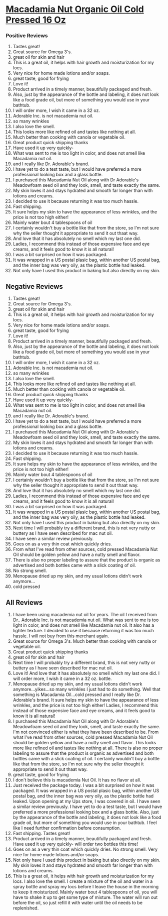 # [Macadamia Nut Organic Oil Cold Pressed 16 Oz](https://products.checkmycream.com/products/Macadamia-Nut-Organic-Oil-Cold-Pressed-16-Oz.html)

### Positive Reviews

<ol>
      <li>Tastes great!</li>
      <li>Great source for Omega 3&#x27;s.</li>
      <li>great oil for skin and hair</li>
      <li>This is a great oil, it helps with hair growth and moisturization for my locs.</li>
      <li>Very nice for home made lotions and/or soaps.</li>
      <li>great taste, good for frying</li>
      <li>Love it!</li>
      <li>Product arrived in a timely manner, beautifully packaged and fresh.</li>
      <li>Also, just by the appearance of the bottle and labeling, it does not look like a food grade oil, but more of something you would use in your bathtub.  </li>
      <li>I will order more, I wish it came in a 32 oz.</li>
      <li>Adorable Inc.  is not macademia nut oil.  </li>
      <li>so many wrinkles</li>
      <li>I also love the smell.</li>
      <li>This looks more like refined oil and tastes like nothing at all.</li>
      <li>Much better than cooking with canola or vegetable oil.</li>
      <li>Great product quick shipping thanks</li>
      <li>Have used it up very quickly-</li>
      <li>What was sent to me is too light in color, and does not smell like Macadamia nut  oil.</li>
      <li>and I really like Dr. Adorable&#x27;s brand.  </li>
      <li>I have yet to do a test taste, but I would have preferred a more professional looking box and a glass bottle.  </li>
      <li>I purchased this Macadamia Nut Oil along with Dr Adorable&#x27;s Meadowfoam seed oil and they look, smell, and taste exactly the same.</li>
      <li>My skin loves it and stays hydrated and smooth far longer than with lotions and creams.</li>
      <li>I decided to use it because returning it was too much hassle.  </li>
      <li>Fast shipping.  </li>
      <li>It sure helps my skin to have the appearance of less wrinkles, and the price is not too high either!</li>
      <li>Mainly water bout 4 tablespoons of oil</li>
      <li>I certainly wouldn&#x27;t buy a bottle like that from the store, so I&#x27;m not sure why the seller thought it appropriate to send it out thaat way.</li>
      <li>And love that it has absolutely no smell which my last one did.</li>
      <li>Ladies, I recommend this instead of those expensive face and eye creams, and it feels good to know it is all natural!</li>
      <li>I was a bit surprised on how it was packaged.  </li>
      <li>It was wrapped in a US postal plasic bag, within another US postal bag, and the inner bag was very oily, as the plastic bottle had leaked.  </li>
      <li>Not only have I used this product in baking but also directly on my skin.  </li>
</ol>


<h2>Negative Reviews</h2>
<ol>
<li> Tastes great!</li>
<li> Great source for Omega 3&#x27;s.</li>
<li> great oil for skin and hair</li>
<li> This is a great oil, it helps with hair growth and moisturization for my locs.</li>
<li> Very nice for home made lotions and/or soaps.</li>
<li> great taste, good for frying</li>
<li> Love it!</li>
<li> Product arrived in a timely manner, beautifully packaged and fresh.</li>
<li> Also, just by the appearance of the bottle and labeling, it does not look like a food grade oil, but more of something you would use in your bathtub.  </li>
<li> I will order more, I wish it came in a 32 oz.</li>
<li> Adorable Inc.  is not macademia nut oil.  </li>
<li> so many wrinkles</li>
<li> I also love the smell.</li>
<li> This looks more like refined oil and tastes like nothing at all.</li>
<li> Much better than cooking with canola or vegetable oil.</li>
<li> Great product quick shipping thanks</li>
<li> Have used it up very quickly-</li>
<li> What was sent to me is too light in color, and does not smell like Macadamia nut  oil.</li>
<li> and I really like Dr. Adorable&#x27;s brand.  </li>
<li> I have yet to do a test taste, but I would have preferred a more professional looking box and a glass bottle.  </li>
<li> I purchased this Macadamia Nut Oil along with Dr Adorable&#x27;s Meadowfoam seed oil and they look, smell, and taste exactly the same.</li>
<li> My skin loves it and stays hydrated and smooth far longer than with lotions and creams.</li>
<li> I decided to use it because returning it was too much hassle.  </li>
<li> Fast shipping.  </li>
<li> It sure helps my skin to have the appearance of less wrinkles, and the price is not too high either!</li>
<li> Mainly water bout 4 tablespoons of oil</li>
<li> I certainly wouldn&#x27;t buy a bottle like that from the store, so I&#x27;m not sure why the seller thought it appropriate to send it out thaat way.</li>
<li> And love that it has absolutely no smell which my last one did.</li>
<li> Ladies, I recommend this instead of those expensive face and eye creams, and it feels good to know it is all natural!</li>
<li> I was a bit surprised on how it was packaged.  </li>
<li> It was wrapped in a US postal plasic bag, within another US postal bag, and the inner bag was very oily, as the plastic bottle had leaked.  </li>
<li> Not only have I used this product in baking but also directly on my skin.  </li>
<li> Next time I will probably try a different brand, this is not very nutty or buttery as I have seen described for mac nut oil.</li>
<li> I have seen a similar review previously.  </li>
<li> Goes on as a very thin coat which quickly dries.  </li>
<li> From what I&#x27;ve read from other sources, cold pressed Macadamia Nut Oil should be golden yellow and have a nutty smell and flavor.</li>
<li> There is also no proper labeling to assure that the product is organic as advertised and both bottles came with a slick coating of oil.</li>
<li> No strong smell.  </li>
<li> Menopause dried up my skin, and my usual lotions didn&#x27;t work anymore...</li>
<li> cold pressed</li>
</ol>

<h2>All Reviews</h2>

<ol>
    <li> I have been using macademia nut oil for years. The oil I received from Dr.. Adorable Inc.  is not macademia nut oil.  What was sent to me is too light in color, and does not smell like Macadamia nut  oil. It also has a lighter texture.  I decided to use it because returning it was too much hassle.  I will not buy from this merchant again.</li>
    <li> Great source for Omega 3&#x27;s. Much better than cooking with canola or vegetable oil.</li>
    <li> Great product quick shipping thanks</li>
    <li> great oil for skin and hair</li>
    <li> Next time I will probably try a different brand, this is not very nutty or buttery as I have seen described for mac nut oil.</li>
    <li> Love it! And love that it has absolutely no smell which my last one did. I will order more, I wish it came in a 32 oz. bottle.</li>
    <li> Menopause dried up my skin, and my usual lotions didn&#x27;t work anymore...yikes...so many wrinkles I just had to do something. Well that something is Macadamia Oil...cold pressed and I really like Dr. Adorable&#x27;s brand.  It sure helps my skin to have the appearance of less wrinkles, and the price is not too high either! Ladies, I recommend this instead of those expensive face and eye creams, and it feels good to know it is all natural!</li>
    <li> I purchased this Macadamia Nut Oil along with Dr Adorable&#x27;s Meadowfoam seed oil and they look, smell, and taste exactly the same. I&#x27;m not convinced either is what they have been described to be. From what I&#x27;ve read from other sources, cold pressed Macadamia Nut Oil should be golden yellow and have a nutty smell and flavor. This looks more like refined oil and tastes like nothing at all. There is also no proper labeling to assure that the product is organic as advertised and both bottles came with a slick coating of oil. I certainly wouldn&#x27;t buy a bottle like that from the store, so I&#x27;m not sure why the seller thought it appropriate to send it out thaat way.</li>
    <li> great taste, good for frying</li>
    <li> I don&#x27;t believe this is macademia Nut Oil.  It has no flavor at all.</li>
    <li> Just received the package today.  I was a bit surprised on how it was packaged.  It was wrapped in a US postal plasic bag, within another US postal bag, and the inner bag was very oily, as the plastic bottle had leaked.  Upon opening at my Ups store, I was covered in oil.  I have seen a similar review previously.  I have yet to do a test taste, but I would have preferred a more professional looking box and a glass bottle.  Also, just by the appearance of the bottle and labeling, it does not look like a food grade oil, but more of something you would use in your bathtub.  I feel like I need further confirmation before consumption.</li>
    <li> Fast shipping.  Tastes great!</li>
    <li> Product arrived in a timely manner, beautifully packaged and fresh. Have used it up very quickly- will order two bottles this time!</li>
    <li> Goes on as a very thin coat which quickly dries.  No strong smell.  Very nice for home made lotions and/or soaps.</li>
    <li> Not only have I used this product in baking but also directly on my skin.  My skin loves it and stays hydrated and smooth far longer than with lotions and creams.</li>
    <li> This is a great oil, it helps with hair growth and moisturization for my locs. I also love the smell. I create a mixture of the oil and water in a spray bottle and spray my locs before I leave the house in the morning to keep it moisturized. Mainly water bout 4 tablespoons of oil, you will have to shake it up to get some type of mixture. The water will run out before the oil, so just refill it with water until the oil needs to be replenished.</li>
</ol>




